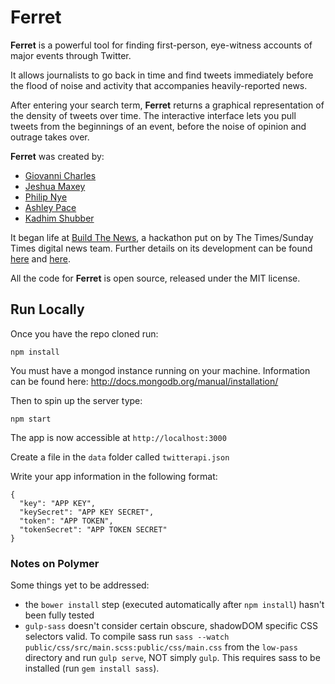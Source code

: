 # Ferret

**Ferret** is a powerful tool for finding first-person, eye-witness accounts of major events through Twitter.</p>

It allows journalists to go back in time and find tweets immediately before the flood of noise and activity that accompanies heavily-reported news.

After entering your search term, **Ferret** returns a graphical representation of the density of tweets over time. The interactive interface lets you pull tweets from the beginnings of an event, before the noise of opinion and outrage takes over.

**Ferret** was created by:
* [Giovanni Charles](http://twitter.com/gdcharles)
* [Jeshua Maxey](http://twitter.com/jeshuamaxey)
* [Philip Nye](http://twitter.com/philipnye)
* [Ashley Pace](http://twitter.com/ashmpace)
* [Kadhim Shubber](http://twitter.com/kadhimshubber)

It began life at [Build The News](http://buildthenews.wordpress.com/), a hackathon put on by The Times/Sunday Times digital news team. Further details on its development can be found [here](http://jeshua.co/build-the-news/) and [here](http://timesdigitaldevelopment.tumblr.com/post/85809624900/our-week-working-on-low-pass-with-the-times-and-sunday).

All the code for **Ferret** is open source, released under the MIT license.

## Run Locally

Once you have the repo cloned run:

`npm install`

You must have a mongod instance running on your machine.
Information can be found here: http://docs.mongodb.org/manual/installation/

Then to spin up the server type:

`npm start`

The app is now accessible at `http://localhost:3000`

Create a file in the `data` folder called `twitterapi.json` 

Write your app information in the following format:
```
{
  "key": "APP KEY",
  "keySecret": "APP KEY SECRET",
  "token": "APP TOKEN",
  "tokenSecret": "APP TOKEN SECRET"
}
```

### Notes on Polymer

Some things yet to be addressed:

* the `bower install` step (executed automatically after `npm install`) hasn't been fully tested
* `gulp-sass` doesn't consider certain obscure, shadowDOM specific CSS selectors valid. To compile sass run `sass --watch public/css/src/main.scss:public/css/main.css` from the `low-pass` directory and run `gulp serve`, NOT simply `gulp`. This requires sass to be installed (run `gem install sass`).
